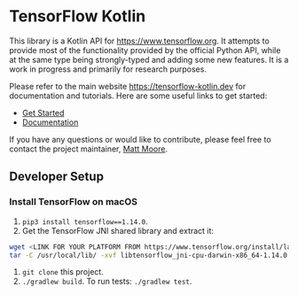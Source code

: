 # TensorFlow Kotlin

This library is a Kotlin API for https://www.tensorflow.org. It attempts to provide most of the functionality provided by the official Python API, while at the same type being strongly-typed and adding some new features. It is a work in progress and primarily for research purposes.

Please refer to the main website https://tensorflow-kotlin.dev for documentation and tutorials. Here are some useful links to get started:

- [Get Started](https://tensorflow-kotlin.dev/get-started)
- [Documentation](https://tensorflow-kotlin.dev/docs)

If you have any questions or would like to contribute, please feel free to contact the project maintainer, [Matt Moore](matt@mattmoore.io).

## Developer Setup

### Install TensorFlow on macOS

1. `pip3 install tensorflow==1.14.0`.
1. Get the TensorFlow JNI shared library and extract it:
```bash
wget <LINK FOR YOUR PLATFORM FROM https://www.tensorflow.org/install/lang_java>
tar -C /usr/local/lib/ -xvf libtensorflow_jni-cpu-darwin-x86_64-1.14.0.tar.gz
```
1. `git clone` this project.
1. `./gradlew build`. To run tests: `./gradlew test`.
